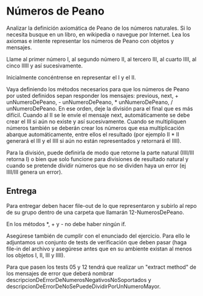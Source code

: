 # Números de Peano

Analizar la definición axiomática de Peano de los números naturales. Si lo necesita busque en un libro, en wikipedia o navegue por Internet. Lea los axiomas e intente representar los números de Peano con objetos y mensajes.

Llame al primer número I, al segundo número II, al tercero III, al cuarto IIII, al cinco IIIII y así sucesivamente.

Inicialmente concéntrense en representar el I y el II.

Vaya definiendo los métodos necesarios para que los números de Peano por usted definidos sepan responder los mensajes: previous, next, + unNumeroDePeano, - unNumeroDePeano, * unNumeroDePeano, / unNumeroDePeano. En ese orden, deje la división para el final que es más difícil.
Cuando al II se le envíe el mensaje next, automáticamente se debe crear el III si aún no existe y así sucesivamente. Cuando se multipliquen números también se deberán crear los números que esa multiplicación abarque automáticamente, entre ellos el resultado (por ejemplo II * II generará el III y el IIII si aún no están representados y retornará el IIII).

Para la división, puede definirla de modo que retorne la parte natural (IIII/III retorna I) o bien que solo funcione para divisiones de resultado natural y cuando se pretende dividir números que no se dividen haya un error (ej IIII/III genera un error).

## Entrega

Para entregar deben hacer file-out de lo que representaron y subirlo al repo de su grupo dentro de una carpeta que llamarán 12-NumerosDePeano.

En los métodos *, + y - no debe haber ningún if. 

Asegúrese también de cumplir con el enunciado del ejercicio. Para ello le adjuntamos un conjunto de tests de verificación que deben pasar (haga file-in del archivo y asegúrese antes que en su ambiente existan al menos los objetos I, II, III y IIII). 

Para que pasen los tests 05 y 12 tendrá que realizar un "extract method" de los mensajes de error que deberá nombrar descripcionDeErrorDeNumerosNegativosNoSoportados y descripcionDeErrorDeNoSePuedeDividirPorUnNumeroMayor.
